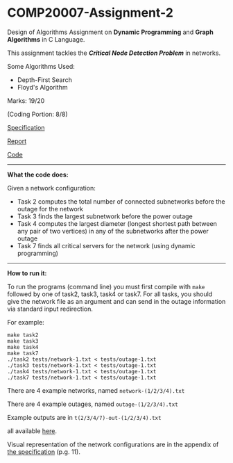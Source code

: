 # COMP20007-Assignment-2

Design of Algorithms Assignment on __Dynamic Programming__ and __Graph Algorithms__ in C Language.

This assignment tackles the __*Critical Node Detection Problem*__ in networks.

Some Algorithms Used:
  * Depth-First Search
  * Floyd's Algorithm

Marks: 19/20

(Coding Portion: 8/8)

[Specification](/assignment2.pdf) 

[Report](/Report.pdf)

[Code](/a2-skeleton)

___

**What the code does:**

Given a network configuration:

  * Task 2 computes the total number of connected subnetworks before the outage for the network
  * Task 3 finds the largest subnetwork before the power outage
  * Task 4 computes the largest diameter (longest shortest path between any pair of two vertices) in any of the subnetworks after the power outage 
  * Task 7 finds all critical servers for the network (using dynamic programming)

___

**How to run it:**

To run the programs (command line) you must first compile with ```make``` followed by one of task2, task3, task4 or task7. 
For all tasks, you should give the network file as an argument and can send in the outage information via standard input redirection.

For example:
```
make task2
make task3
make task4
make task7
./task2 tests/network-1.txt < tests/outage-1.txt
./task3 tests/network-1.txt < tests/outage-1.txt
./task4 tests/network-1.txt < tests/outage-1.txt
./task7 tests/network-1.txt < tests/outage-1.txt
```

There are 4 example networks, named ```network-(1/2/3/4).txt```

There are 4 example outages, named ```outage-(1/2/3/4).txt```

Example outputs are in ```t(2/3/4/7)-out-(1/2/3/4).txt```

all available [here](/a2-skeleton/tests). 

Visual representation of the network configurations are in the appendix of [the specification](/assignment2.pdf) (p.g. 11).
